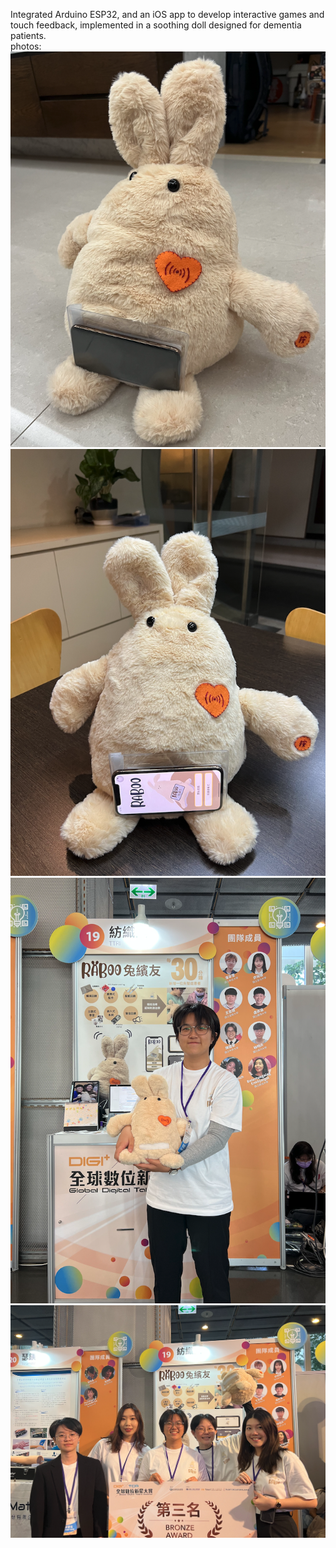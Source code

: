 
Integrated Arduino ESP32, and an iOS app to develop interactive games and touch feedback, implemented in a soothing doll designed for dementia patients.  
photos:
![image](https://github.com/CHENYUAN1230/Doll/blob/main/photos/%E6%88%AA%E5%9C%96%202024-11-22%20%E4%B8%8B%E5%8D%885.59.11.png)  
![image](https://github.com/CHENYUAN1230/Doll/blob/main/photos/%E6%88%AA%E5%9C%96%202024-11-22%20%E4%B8%8B%E5%8D%886.00.11.png)  
![image](https://github.com/CHENYUAN1230/Doll/blob/main/photos/%E6%88%AA%E5%9C%96%202024-11-22%20%E4%B8%8B%E5%8D%885.59.33.png)  
![image](https://github.com/CHENYUAN1230/Doll/blob/main/photos/%E6%88%AA%E5%9C%96%202024-11-22%20%E4%B8%8B%E5%8D%885.59.44.png)  
